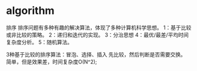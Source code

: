 # algorithm
排序
排序问题有多种有趣的解决算法，体现了多种计算机科学思想。
1：基于比较或非比较的策略。
2：递归和迭代的实现。
3：分治思想
4：最优/最差/平均时间复杂度分析。
5：随机算法。

3种基于比较的排序算法：冒泡、选择、插入
先比较，然后判断是否需要交换。
简单，但是效果差，时间复杂度O(N^2);